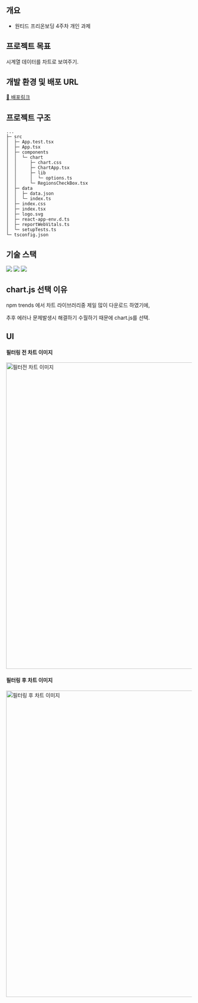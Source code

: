 
## 개요

- 원티드 프리온보딩 4주차 개인 과제

## 프로젝트 목표

시계열 데이터를 차트로 보여주기.

## 개발 환경 및 배포 URL

[🔗 배포링크](https://fabulous-griffin-dd0b4f.netlify.app)

## 프로젝트 구조

```
...
├─ src
│  ├─ App.test.tsx
│  ├─ App.tsx
│  ├─ components
│  │  └─ chart
│  │     ├─ chart.css
│  │     ├─ ChartApp.tsx
│  │     ├─ lib
│  │     │  └─ options.ts
│  │     └─ RegionsCheckBox.tsx
│  ├─ data
│  │  ├─ data.json
│  │  └─ index.ts
│  ├─ index.css
│  ├─ index.tsx
│  ├─ logo.svg
│  ├─ react-app-env.d.ts
│  ├─ reportWebVitals.ts
│  └─ setupTests.ts
└─ tsconfig.json

```

## 기술 스택

<img src="https://img.shields.io/badge/TypeScript-3178C6?style=flat-square&logo=typescript&logoColor=black"/> 
<img src="https://img.shields.io/badge/React-61DAFB?style=flat-square&logo=React&logoColor=black"/>
<img src="https://img.shields.io/badge/Chart.js-white?style=flat-square&logo=chart.js&logoColor=FF6384">

## chart.js 선택 이유

npm trends 에서 차트 라이브러리중 제일 많이 다운로드 하였기에, 

추후 에러나 문제발생시 해결하기 수월하기 때문에 chart.js를 선택.

## UI

#### 필터링 전 차트 이미지

<img width="831" alt="필터전 차트 이미지 " src="https://github.com/devshinn/mock-task_chart/assets/73675549/53451586-4bec-4b43-8287-fad87318616b">

#### 필터링 후 차트 이미지

<img width="831" alt="필터링 후 차트 이미지" src="https://github.com/devshinn/mock-task_chart/assets/73675549/2d6a7ffb-6a43-437d-9e40-a19f7abae798">
